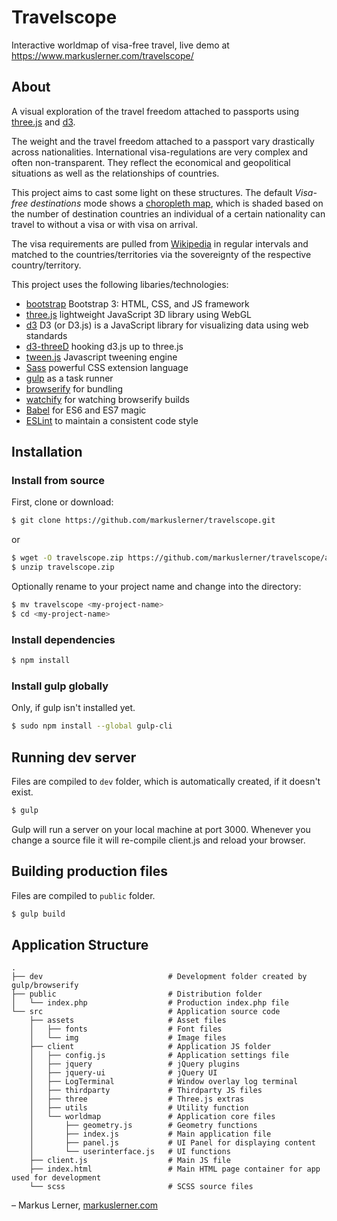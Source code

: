 # Travelscope
Interactive worldmap of visa-free travel, live demo at https://www.markuslerner.com/travelscope/


## About

A visual exploration of the travel freedom attached to passports using [three.js](https://github.com/mrdoob/three.js) and [d3](https://github.com/d3/d3).

The weight and the travel freedom attached to a passport vary drastically across nationalities. International visa-regulations are very complex and often non-transparent. They reflect the economical and geopolitical situations as well as the relationships of countries.

This project aims to cast some light on these structures. The default <i>Visa-free destinations</i> mode shows a <a href="https://en.wikipedia.org/wiki/Choropleth_map" target=“_blank”>choropleth map</a>, which is shaded based on the number of destination countries an individual of a certain nationality can travel to without a visa or with visa on arrival.

The visa requirements are pulled from <a href="http://en.wikipedia.org/wiki/Category:Visa_requirements_by_nationality" target="_new">Wikipedia</a> in regular intervals and matched to the countries/territories via the sovereignty of the respective country/territory.

This project uses the following libaries/technologies:

* [bootstrap](http://getbootstrap.com/) Bootstrap 3: HTML, CSS, and JS framework
* [three.js](https://github.com/mrdoob/three.js) lightweight JavaScript 3D library using WebGL
* [d3](https://github.com/d3/d3) D3 (or D3.js) is a JavaScript library for visualizing data using web standards
* [d3-threeD](https://github.com/asutherland/d3-threeD) hooking d3.js up to three.js
* [tween.js](https://github.com/tweenjs/tween.js) Javascript tweening engine
* [Sass](http://sass-lang.com/) powerful CSS extension language
* [gulp](http://gulpjs.com/) as a task runner
* [browserify](http://browserify.org/) for bundling
* [watchify](https://github.com/substack/watchify) for watching browserify builds
* [Babel](http://babeljs.io) for ES6 and ES7 magic
* [ESLint](http://eslint.org) to maintain a consistent code style


## Installation

### Install from source

First, clone or download:

```bash
$ git clone https://github.com/markuslerner/travelscope.git
```
or

```bash
$ wget -O travelscope.zip https://github.com/markuslerner/travelscope/archive/master.zip
$ unzip travelscope.zip
```

Optionally rename to your project name and change into the directory:

```bash
$ mv travelscope <my-project-name>
$ cd <my-project-name>
```

### Install dependencies

```bash
$ npm install
```


### Install gulp globally

Only, if gulp isn't installed yet.

```bash
$ sudo npm install --global gulp-cli
```


## Running dev server

Files are compiled to `dev` folder, which is automatically created, if it doesn't exist.

```bash
$ gulp
```

Gulp will run a server on your local machine at port 3000. Whenever you change a source file it will re-compile client.js and reload your browser.


## Building production files

Files are compiled to `public` folder.

```bash
$ gulp build
```


## Application Structure


```
.
├── dev                            # Development folder created by gulp/browserify
├── public                         # Distribution folder
│   └── index.php                  # Production index.php file
└── src                            # Application source code
    ├── assets                     # Asset files
    │   ├── fonts                  # Font files
    │   └── img                    # Image files
    ├── client                     # Application JS folder
    │   ├── config.js              # Application settings file
    │   ├── jquery                 # jQuery plugins
    │   ├── jquery-ui              # jQuery UI
    │   ├── LogTerminal            # Window overlay log terminal
    │   ├── thirdparty             # Thirdparty JS files
    │   ├── three                  # Three.js extras
    │   ├── utils                  # Utility function
    │   └── worldmap               # Application core files
    │       ├── geometry.js        # Geometry functions
    │       ├── index.js           # Main application file
    │       ├── panel.js           # UI Panel for displaying content
    │       └── userinterface.js   # UI functions
    ├── client.js                  # Main JS file
    ├── index.html                 # Main HTML page container for app used for development
    └── scss                       # SCSS source files
```


– Markus Lerner, [markuslerner.com](http://www.markuslerner.com)
